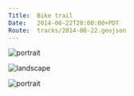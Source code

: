 ```yaml
---
Title:	Bike trail
Date:	2014-06-22T20:00:00+PDT
Route:	tracks/2014-06-22.geojson
---
```


![portrait](https://farm4.staticflickr.com/3847/14360316698_57468ca813.jpg "High Tressle Bike Trail")

![landscape](https://farm4.staticflickr.com/3874/14523814576_e91ce2fc2e.jpg "High Tressle Bike Trail")

![portrait](https://farm6.staticflickr.com/5587/14523815656_373c456ac7.jpg "Wakonsa Bridge")
